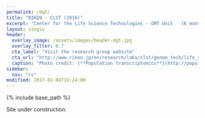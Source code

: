 ```yaml
---
permalink: /dgt/
title: "RIKEN - CLST (2016)"
excerpt: "Center for the Life Science Technologies - GMT Unit   (6 months internship - Yokohama, Japan)"
layout: single
header:
  overlay_image: /assets/images/header-dgt.jpg
  overlay_filter: 0.7
  cta_label: "Visit the research group website"
  cta_url: "http://www.riken.jp/en/research/labs/clst/genom_tech/life_sci_accel/genom_mini/"
  caption: "Photo credit: [**Population transcriptomics**](http://population-transcriptomics.org/)"
sidebar:
  nav: "cv"
modified: 2017-02-04T19:24:00
---
```


{% include base_path %}

Site under construction.
